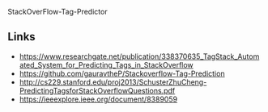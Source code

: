 StackOverFlow-Tag-Predictor
## Links
- https://www.researchgate.net/publication/338370635_TagStack_Automated_System_for_Predicting_Tags_in_StackOverflow 
- https://github.com/gauravtheP/Stackoverflow-Tag-Prediction
- http://cs229.stanford.edu/proj2013/SchusterZhuCheng-PredictingTagsforStackOverflowQuestions.pdf
- https://ieeexplore.ieee.org/document/8389059
